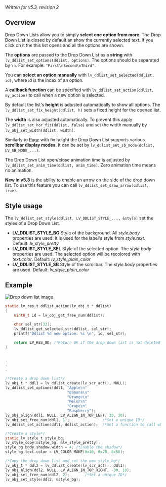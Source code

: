 _Written for v5.3, revision 2_

## Overview

Drop Down Lists allow you to simply **select one option from more**. The Drop Down List is closed by default an show the currently selected text. If you click on it the this list opens and all the options are shown.

The **options** are passed to the Drop Down List as a **string** with `lv_ddlist_set_options(ddlist, options)`. The options should be separated by `\n`. For example: `"First\nSecond\nThird"`.

You can **select an option manually** with `lv_ddlist_set_selected(ddlist, id)`, where _id_ is the index of an option.

A **callback function** can be specified with `lv_ddlist_set_action(ddlist, my_action)` to call when a new option is selected.

By default the list's **height** is adjusted automatically to show all options. The `lv_ddlist_set_fix_height(ddlist, h)` sets a fixed height for the opened list.

The **width** is also adjusted automatically. To prevent this apply `lv_ddlist_set_hor_fit(ddlist, false)` and set the width manually by `lv_obj_set_width(ddlist, width)`.

Similarly to [Page](/Page_tr) with fix height the Drop Down List supports various **scrollbar display modes**. It can be set by `lv_ddlist_set_sb_mode(ddlist, LV_SB_MODE_...)`.

The Drop Down List open/close animation time is adjusted by `lv_ddlist_set_anim_time(ddlist, anim_time)`. Zero animation time means no animation.

**New in v5.3** is the ability to enable an arrow on the side of the drop down list. To use this feature you can call `lv_ddlist_set_draw_arrow(ddlist, true)`.

## Style usage

The `lv_ddlist_set_style(ddlist, LV_DDLIST_STYLE_..., &style)` set the styles of a Drop Down List.

- **LV_DDLIST_STYLE_BG** Style of the background. All _style.body_ properties are used. It is used for the label's style from _style.text_. Default: _lv_style_pretty_
- **LV_DDLIST_STYLE_SEL** Style of the selected option.  The _style.body_ properties are used. The selected option will be recolored with _text.color_. Default: _lv_style_plain_color_
- **LV_DDLIST_STYLE_SB** Style of the scrollbar. The _style.body_ properties are used. Default: _lv_style_plain_color_

## Example
![Drop down list image](http://docs.littlevgl.com/img/drop-down-list-lv_ddlist.png)
```c
static lv_res_t ddlist_action(lv_obj_t * ddlist)
{
    uint8_t id = lv_obj_get_free_num(ddlist);

    char sel_str[32];
    lv_ddlist_get_selected_str(ddlist, sel_str);
    printf("Ddlist %d new option: %s \n", id, sel_str);

    return LV_RES_OK; /*Return OK if the drop down list is not deleted*/
}


.
.
.

/*Create a drop down list*/
lv_obj_t * ddl1 = lv_ddlist_create(lv_scr_act(), NULL);
lv_ddlist_set_options(ddl1, "Apple\n"
                            "Banana\n"
                            "Orange\n"
                            "Melon\n"
                            "Grape\n"
                            "Raspberry");
lv_obj_align(ddl1, NULL, LV_ALIGN_IN_TOP_LEFT, 30, 10);
lv_obj_set_free_num(ddl1, 1);               /*Set a unique ID*/
lv_ddlist_set_action(ddl1, ddlist_action);  /*Set a function to call when anew option is chosen*/

/*Create a style*/
static lv_style_t style_bg;
lv_style_copy(&style_bg, &lv_style_pretty);
style_bg.body.shadow.width = 4; /*Enable the shadow*/
style_bg.text.color = LV_COLOR_MAKE(0x10, 0x20, 0x50);

/*Copy the drop down list and set the new style_bg*/
lv_obj_t * ddl2 = lv_ddlist_create(lv_scr_act(), ddl1);
lv_obj_align(ddl2, NULL, LV_ALIGN_IN_TOP_RIGHT, -30, 10);
lv_obj_set_free_num(ddl2, 2);       /*Set a unique ID*/
lv_obj_set_style(ddl2, &style_bg);
```
